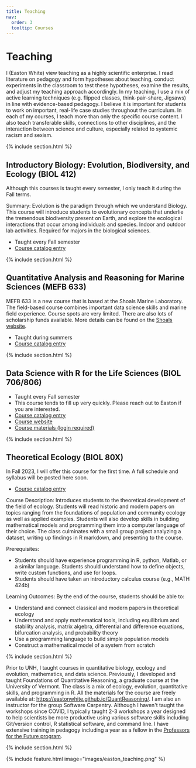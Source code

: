 ```yaml
---
title: Teaching
nav:
  order: 3
  tooltip: Courses
---
```


# <i class="fas teaching"></i>Teaching



I (Easton White) view teaching as a highly scientific enterprise. I read literature on pedagogy and form hypotheses about teaching, conduct experiments in the classroom to test these hypotheses, examine the results, and adjust my teaching approach accordingly. In my teaching, I use a mix of active learning techniques (e.g. flipped classes, think-pair-share, Jigsaws) in line with evidence-based pedagogy. I believe it is important for students to work on important, real-life case studies throughout the curriculum. In each of my courses, I teach more than only the specific course content. I also teach transferable skills, connections to other disciplines, and the interaction between science and culture, especially related to systemic racism and sexism. 

{% include section.html %}

## Introductory Biology: Evolution, Biodiversity, and Ecology (BIOL 412) 

Although this courses is taught every semester, I only teach it during the Fall terms.

Summary: Evolution is the paradigm through which we understand Biology. This course will introduce students to evolutionary concepts that underlie the tremendous biodiversity present on Earth, and explore the ecological interactions that occur among individuals and species. Indoor and outdoor lab activities. Required for majors in the biological sciences. 

- Taught every Fall semester
- [Course catalog entry]([https://courses.unh.edu/timeroom/202110?tcc=&Title=&Campus=&Subject=&Delivery=&Instructor=easton+white&Level=All+Graduate&Credits=&Time=&CRN=](https://courses.unh.edu/timeroom/202310?tcc=&Title=&Campus=1&Subject=&Delivery=&Instructor=easton+white&Level=&Credits=&PTerm=&Time=&CRN=))

{% include section.html %}


## Quantitative Analysis and Reasoning for Marine Sciences (MEFB 633)

MEFB 633 is a new course that is based at the Shoals Marine Laboratory. The field-based course combines important data science skills and marine field experience. Course spots are very limited. There are also lots of scholarship funds available. More details can be found on the [Shoals website](https://www.shoalsmarinelaboratory.org/r-sea-data-analysis-marine-sciences).

- Taught during summers
- [Course catalog entry]([[https://courses.unh.edu/timeroom/202110?tcc=&Title=&Campus=&Subject=&Delivery=&Instructor=easton+white&Level=All+Graduate&Credits=&Time=&CRN=](https://courses.unh.edu/timeroom/202310?tcc=&Title=&Campus=1&Subject=&Delivery=&Instructor=easton+white&Level=&Credits=&PTerm=&Time=&CRN=)](https://courses.unh.edu/timeroom/202270?%20tcc=&Title=&Campus=1&Subject=&Delivery=&Instructor=easton%20white&Level=&Credits=&PTerm=&Time=&CRN=))

{% include section.html %}



## Data Science with R for the Life Sciences (BIOL 706/806)

- Taught every Fall semester
- This course tends to fill up very quickly. Please reach out to Easton if you are interested.
- [Course catalog entry]([https://courses.unh.edu/timeroom/202110?tcc=&Title=&Campus=&Subject=&Delivery=&Instructor=easton+white&Level=All+Graduate&Credits=&Time=&CRN=](https://courses.unh.edu/timeroom/202310?tcc=&Title=&Campus=1&Subject=&Delivery=&Instructor=easton+white&Level=&Credits=&PTerm=&Time=&CRN=))
- [Course website](https://quantmarineecolab.github.io/BIOL806/)
- [Course materials (login required)](https://mycourses.unh.edu/courses/88910)


{% include section.html %}

## Theoretical Ecology (BIOL 80X)

In Fall 2023, I will offer this course for the first time. A full schedule and syllabus will be posted here soon.

- [Course catalog entry]([[https://courses.unh.edu/timeroom/202110?tcc=&Title=&Campus=&Subject=&Delivery=&Instructor=easton+white&Level=All+Graduate&Credits=&Time=&CRN=](https://courses.unh.edu/timeroom/202310?tcc=&Title=&Campus=1&Subject=&Delivery=&Instructor=easton+white&Level=&Credits=&PTerm=&Time=&CRN=)](https://courses.unh.edu/class/202310/15834))

Course Description: Introduces students to the theoretical development of the field of ecology. Students will read historic and modern papers on topics ranging from the foundations of population and community ecology as well as applied examples. Students will also develop skills in building mathematical models and programming them into a computer language of their choice. The class culminates with a small group project analyzing a dataset, writing up findings in R markdown, and presenting to the course. 

Prerequisites:

- Students should have experience programming in R, python, Matlab, or a similar language. Students should understand how to define objects, write custom functions, and use for loops. 
- Students should have taken an introductory calculus course (e.g., MATH 424b)

Learning Outcomes:  By the end of the course, students should be able to:

- Understand and connect classical and modern papers in theoretical ecology
- Understand and apply mathematical tools, including equilibrium and stability analysis, matrix algebra, differential and difference equations, bifurcation analysis, and probability theory
- Use a programming language to build simple population models
- Construct a mathematical model of a system from scratch 


{% include section.html %}

Prior to UNH, I taught courses in quantitative biology, ecology and evolution, mathematics, and data science. Previously, I developed and taught Foundations of Quantitative Reasoning, a graduate course at the University of Vermont. The class is a mix of ecology, evolution, quantitative skills, and programming in R. All the materials for the course are freely available at: https://eastonwhite.github.io/QuantReasoning/. I am also an instructor for the group Software Carpentry. Although I haven't taught the workshops since COVID, I typically taught 2-3 workshops a year designed to help scientists be more productive using various software skills including Git/version control, R statistical software, and command line. I have extensive training in pedagogy including a year as a fellow in the [Professors for the Future program](https://gradpathways.ucdavis.edu/apply). 


{% include section.html %}

{%
  include feature.html
  image="images/easton_teaching.png"
%}
